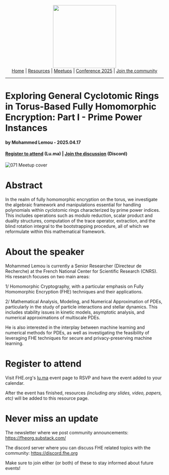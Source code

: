 <!-- Main header navigation -->
<p align="center">
  <img width="200" src="https://user-images.githubusercontent.com/5758427/180978488-db825482-5a58-4c7c-9589-c494a6f0be04.png"><br/>
  <a href="https://fhe-org.github.io">Home</a> | <a href="https://fhe-org.github.io/resources">Resources</a> | <a href="https://fhe-org.github.io/meetups/">Meetups</a> | <a href="https://fhe-org.github.io/conferences/conference-2025/">Conference 2025</a> | <a href="https://fhe-org.github.io/community">Join the community</a>
</p>
<hr/>
<!-- /Main header navigation -->

# Exploring General Cyclotomic Rings in Torus-Based Fully Homomorphic Encryption: Part I - Prime Power Instances
#### by Mohammed Lemou - 2025.04.17
#### <a href="https://lu.ma/th03bf7u">Register to attend</a> (Lu.ma) | <!-- Video recording (Youtube) | --> <a href="https://discord.fhe.org">Join the discussion</a> (Discord)

![071 Meetup cover](https://github.com/user-attachments/assets/ec2e018d-c3fd-4e95-aad2-e6f36409084b)

# Abstract

In the realm of fully homomorphic encryption on the torus, we investigate the algebraic framework and manipulations essential for handling polynomials within cyclotomic rings characterized by prime power indices. This includes operations such as modulo reduction, scalar product and duality structures, computation of the trace operator, extraction, and the blind rotation integral to the bootstrapping procedure, all of which we reformulate within this mathematical framework.

# About the speaker

Mohammed Lemou is currently a Senior Researcher (Directeur de Recherche) at the French National Center for Scientific Research (CNRS). His research focuses on two main areas: 

1/ Homomorphic Cryptography, with a particular emphasis on Fully Homomorphic Encryption (FHE) techniques and their applications. 

2/ Mathematical Analysis, Modeling, and Numerical Approximation of PDEs, particularly in the study of particle interactions and stellar dynamics. This includes stability issues in kinetic models, asymptotic analysis, and numerical approximations of multiscale PDEs.

He is also interested in the interplay between machine learning and numerical methods for PDEs, as well as investigating the feasibility of leveraging FHE techniques for secure and privacy-preserving machine learning.

# Register to attend

Visit FHE.org's [lu.ma](https://lu.ma/th03bf7u/) event page to RSVP and have the event added to your calendar.

After the event has finished, resources *(including any slides, video, papers, etc)* will be added to this resource page.

# Never miss an update

The newsletter where we post community announcements: https://fheorg.substack.com/

The discord server where you can discuss FHE related topics with the community: https://discord.fhe.org

Make sure to join either (or both) of these to stay informed about future events!
